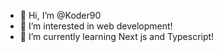 - 👋 Hi, I’m @Koder90
- 👀 I’m interested in web development!
- 🌱 I’m currently learning Next js and Typescript!

<!---
Koder90/Koder90 is a ✨ special ✨ repository because its `README.md` (this file) appears on your GitHub profile.
You can click the Preview link to take a look at your changes.
--->
